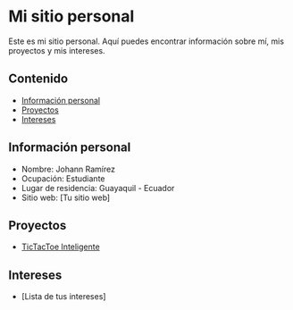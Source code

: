 # Mi sitio personal
Este es mi sitio personal. Aquí puedes encontrar información sobre mí, mis
proyectos y mis intereses.
## Contenido
* [Información personal](#información-personal)
* [Proyectos](#proyectos)
* [Intereses](#intereses)
## Información personal
* Nombre: Johann Ramírez
* Ocupación: Estudiante
* Lugar de residencia: Guayaquil - Ecuador
* Sitio web: [Tu sitio web]
## Proyectos
* [TicTacToe Inteligente](https://github.com/danlevil/ED-G9-Proyecto)
## Intereses
* [Lista de tus intereses]
